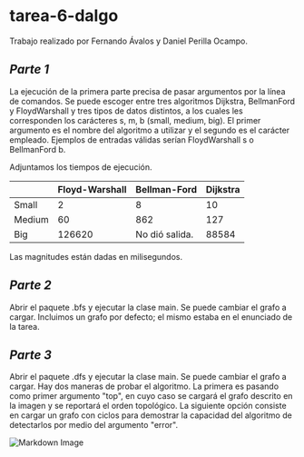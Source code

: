 # tarea-6-dalgo

Trabajo realizado por Fernando Ávalos y Daniel Perilla Ocampo.

## *Parte 1*
La ejecución de la primera parte precisa de pasar argumentos por la línea de comandos. Se puede escoger entre tres algoritmos Dijkstra, BellmanFord y FloydWarshall y tres tipos de datos distintos, a los cuales les corresponden los carácteres s, m, b (small, medium, big). El primer argumento es el nombre del algoritmo a utilizar y el segundo es el carácter empleado. Ejemplos de entradas válidas serían FloydWarshall s o BellmanFord b.

Adjuntamos los tiempos de ejecución.

|        | Floyd-Warshall | Bellman-Ford   | Dijkstra |
|--------|----------------|----------------|----------|
| Small  | 2              | 8              | 10       |
| Medium | 60             | 862            | 127      |
| Big    | 126620         | No dió salida. | 88584    |

Las magnitudes están dadas en milisegundos. 

## *Parte 2*
Abrir el paquete .bfs y ejecutar la clase main. Se puede cambiar el grafo a cargar. Incluimos un grafo por defecto; el mismo estaba en el enunciado
de la tarea.

## *Parte 3*
Abrir el paquete .dfs y ejecutar la clase main. Se puede cambiar el grafo a cargar. Hay dos maneras de probar el algoritmo. La primera es pasando como primer argumento "top", en cuyo caso se cargará el grafo descrito en la imagen y se reportará el orden topológico. La siguiente opción consiste en cargar un grafo con ciclos para demostrar la capacidad del algoritmo de detectarlos por medio del argumento "error". 

![Markdown Image](https://media.geeksforgeeks.org/wp-content/cdn-uploads/graph.png)
